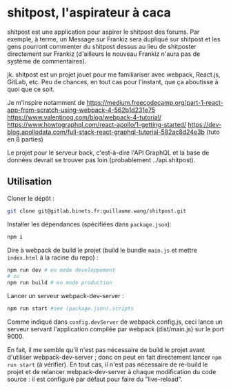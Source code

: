 shitpost, l'aspirateur à caca
===

shitpost est une application pour aspirer le shitpost des forums. Par exemple, à terme, un Message sur Frankiz sera dupliqué sur shitpost et les gens pourront commenter du shitpost dessus au lieu de shitposter directement sur Frankiz (d'ailleurs le nouveau Frankiz n'aura pas de système de commentaires).

jk. shitpost est un projet jouet pour me familiariser avec webpack, React.js, GitLab, etc. Peu de chances, en tout cas pour l'instant, que ça aboutisse à quoi que ce soit.

Je m'inspire notamment de https://medium.freecodecamp.org/part-1-react-app-from-scratch-using-webpack-4-562b1d231e75
https://www.valentinog.com/blog/webpack-4-tutorial/
https://www.howtographql.com/react-apollo/1-getting-started/
https://dev-blog.apollodata.com/full-stack-react-graphql-tutorial-582ac8d24e3b (tuto en 8 parties)

Le projet pour le serveur back, c'est-à-dire l'API GraphQL et la base de données devrait se trouver pas loin (probablement ../api.shitpost).

## Utilisation

Cloner le dépôt :
```bash
git clone git@gitlab.binets.fr:guillaume.wang/shitpost.git
```

Installer les dépendances (spécifiées dans `package.json`):
```bash
npm i
```

Dire à webpack de build le projet (build le bundle `main.js` et mettre `index.html` à la racine du repo) :
```bash
npm run dev # en mode developpement 
# ou
npm run build # en mode production
```

Lancer un serveur webpack-dev-server :
```bash
npm run start #see (package.json).scripts
```
Comme indiqué dans `config.devServer` de webpack.config.js, ceci lance un serveur servant l'application compilée par webpack (dist/main.js) sur le port 9000.

En fait, il me semble qu'il n'est pas nécessaire de build le projet avant d'utiliser webpack-dev-server ; donc on peut en fait directement lancer `npm run start` (à vérifier).
En tout cas, il n'est pas nécessaire de re-build le projet et de relancer webpack-dev-server à chaque modification du code source : il est configuré par défaut pour faire du "live-reload".
